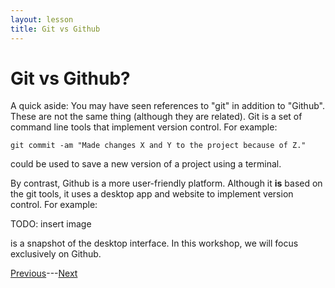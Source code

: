 ```yaml
---
layout: lesson
title: Git vs Github
---
```


# Git vs Github?

A quick aside: You may have seen references to "git" in addition to "Github". These are not the same thing (although they are related). Git is a set of command line tools that implement version control. For example:
```
git commit -am "Made changes X and Y to the project because of Z."
```
could be used to save a new version of a project using a terminal.


By contrast, Github is a more user-friendly platform. Although it **is** based on the git tools, it uses a desktop app and website to implement version control. For example:

TODO: insert image

is a snapshot of the desktop interface. In this workshop, we will focus exclusively on Github.

[Previous](motivation)---[Next](terms)
